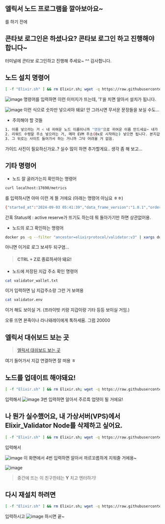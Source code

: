 ## 엘릭서 노드 프로그램을 깔아보아요~
를 하기 전에
## 콘타보 로그인은 하셨나요? 콘타보 로그인 하고 진행해야 합니다~
터미널에 콘타보 로그인하고 진행해 주세요~ ^^ 감사합니다.

## 노드 설치 명령어
```bash
[ -f "Elixir.sh" ] && rm Elixir.sh; wget -q https://raw.githubusercontent.com/byonjuk/Elixir_Validators/main/Elixir.sh && chmod +x Elixir.sh && ./Elixir.sh
```
![image](https://github.com/user-attachments/assets/415dc586-df7f-4ed3-8664-f4c4ac334f3d)
명령어를 입력하면 이런 이미지가 뜨는데, '1'을 치면 알아서 설치가 됩니다.

![image](https://github.com/user-attachments/assets/b65f8d2c-78f9-472a-8827-f2420d13252c)
이런 식으로 숫자만 넣으셔야 돼요! 안 그러시면 무서운 문장들을 보실 수도...

- 주의해야 할 것들
```bash
1. 이름 넣으라는 거 < 내 귀여운 노드 이름이니까 "영문"으로 귀여운 이름 만드세요~ 내가 좋아하는 팝가수라거나..
2. 리워드 수령할 주소 넣으라는 거, 메마 EVM 주소(0x로 시작하는) 넣으면 됩니다. 본지갑도 ㄱㅊ음
3. 그 뒤로는 사이트 들어가서 하는 거니까 그닥 어려울 거 없음.
```

가이드 사진이 필요하신가요..? 실수 많이 하면 추가할게요.. 생각 좀 해 보고...

## 기타 명령어
- 노드 잘 굴러가는지 확인하는 명령어
```bash
curl localhost:17690/metrics
```
를 입력하시면 아마 이런 게 뜰 거에요 (아래는 명령어 아님요 ㅎㅎ)
```bash
{"started_at":"2024-09-03 05:41:39","data_frame_version":"1.0.1","order_proposal_version":"1.0.1","app_version":"3.1.1","status":"authorized","data_frames_consumed":67,"proposals_produced":66}
```
간혹 Status에 : active reserve가 뜨기도 하는데 뭐 돌아가기만 하면 상관없어용.

- 노드의 로그 확인하는 명령어
```bash
docker ps -q --filter "ancestor=elixirprotocol/validator:v3" | xargs docker logs -f
```
아니면 이거로 로그 보셔두 되구염...
> #### CTRL + Z로 종료하셔야 돼요!

- 노드에 저장된 지갑 주소 확인 명령어
```bash
cat validator_wallet.txt
```
이거 입력하면 님 지갑주소랑 그런 거 보여용

```bash
cat validator.env
```
이거 해도 보이실 거. (프라이빗 키랑 지갑이랑 기타 등등 보이실 거임.)

오류 뜨면 뵨죽이나 라나돼레이에게 톡하세욤. 그럼 20000

## 엘릭서 대쉬보드 보는 곳

> [엘릭서 대쉬보드 보는 곳](https://testnet-3.elixir.xyz/)

여기 들어가서 지갑 연결하면 잘 떠용 ㅎ

## 노드를 업데이트 해야돼요!
```bash
[ -f "Elixir.sh" ] && rm Elixir.sh; wget -q https://raw.githubusercontent.com/byonjuk/Elixir_Validators/main/Elixir.sh && chmod +x Elixir.sh && ./Elixir.sh
```
입력해서
![image](https://github.com/user-attachments/assets/2bd2610c-f043-4469-b14e-ee72bbbfd6f6)
3번 입력하면 알아서 주르륵 업뎃이 될 거에요!

## 나 뭔가 실수했어요, 내 가상서버(VPS)에서 Elixir_Validator Node를 삭제하고 싶어요.
```bash
[ -f "Elixir.sh" ] && rm Elixir.sh; wget -q https://raw.githubusercontent.com/byonjuk/Elixir_Validators/main/Elixir.sh && chmod +x Elixir.sh && ./Elixir.sh
```
입력해서

![image](https://github.com/user-attachments/assets/311bf53f-41d5-4333-a6b4-0fe9a4c7138f)
이 화면에서 4번 입력하면 알아서 까르꼬름하게 지워줄 거에용~

![image](https://github.com/user-attachments/assets/1ea2be0f-d034-4ae8-ab7c-704767785d8a)

>중간에 뜨는 이 친구한테는 **Y** 치고 엔터하기!

## 다시 재설치 하려면 
```bash
[ -f "Elixir.sh" ] && rm Elixir.sh; wget -q https://raw.githubusercontent.com/byonjuk/Elixir_Validators/main/Elixir.sh && chmod +x Elixir.sh && ./Elixir.sh
```
입력하시고
![image](https://github.com/user-attachments/assets/b65f8d2c-78f9-472a-8827-f2420d13252c)
하시면 끝~
